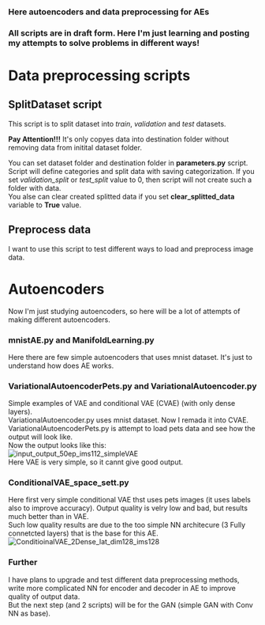 ### Here autoencoders and data preprocessing for AEs
### All scripts are in draft form. Here I'm just learning and posting my attempts to solve problems in different ways!

# Data preprocessing scripts

## SplitDataset script
This script is to split dataset into *train*, *validation* and *test* datasets.<br>

**Pay Attention!!!** It's only copyes data into destination folder without removing data from initital dataset folder.<br>

You can set dataset folder and destination folder in **parameters.py** script. Script will define categories and split data with saving categorization.
If you set *validation_split* or *test_split* value to 0, then script will not create such a folder with data.<br>
You alse can clear created splitted data if you set **clear_splitted_data** variable to **True** value.<br>

## Preprocess data
I want to use this script to test different ways to load and preprocess image data.<br>

# Autoencoders
Now I'm just studying autoencoders, so here will be a lot of attempts of making different autoencoders.<br>

### mnistAE.py and ManifoldLearning.py
Here there are few simple autoencoders that uses mnist dataset. It's just to understand how does AE works.<br>

### VariationalAutoencoderPets.py and VariationalAutoencoder.py
Simple examples of VAE and conditional VAE (CVAE) (with only dense layers). <br>
VariationalAutoencoder.py uses mnist dataset. Now I remada it into CVAE.<br>
VariationalAutoencoderPets.py is attempt to load pets data and see how the output will look like.<br>
Now the output looks like this:<br>
![input_output_50ep_ims112_simpleVAE](https://user-images.githubusercontent.com/60517813/174012570-e5188dfb-c5c1-493e-b257-1775961837c4.jpg)
<br>Here VAE is very simple, so it cannt give good output.<br>

### ConditionalVAE_space_sett.py
Here first very simple conditional VAE thst uses pets images (it uses labels also to improve accuracy). Output quality is velry low and bad, but results much better than in VAE.<br>
Such low quality results are due to the too simple NN architecure (3 Fully connetcted layers) that is the base for this AE.<br>
![ConditioinalVAE_2Dense_lat_dim128_ims128](https://user-images.githubusercontent.com/60517813/175881094-e08b50f1-cb3b-4351-b312-95c1467aeb69.jpg)
<br>
### Further
I have plans to upgrade and test different data preprocessing methods, write more complicated NN for encoder and decoder in AE to improve quality of output data.<br>
But the next step (and 2 scripts) will be for the GAN (simple GAN with Conv NN as base).

